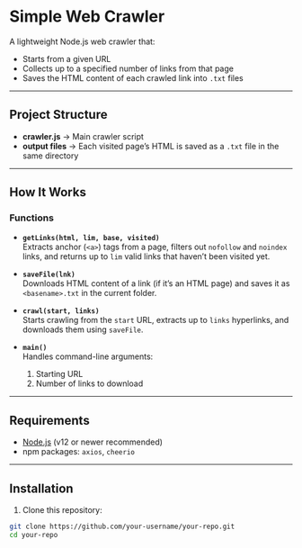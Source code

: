 # Simple Web Crawler

A lightweight Node.js web crawler that:
- Starts from a given URL
- Collects up to a specified number of links from that page
- Saves the HTML content of each crawled link into `.txt` files

---

## Project Structure

- **crawler.js** → Main crawler script  
- **output files** → Each visited page’s HTML is saved as a `.txt` file in the same directory  

---

## How It Works

### Functions

- **`getLinks(html, lim, base, visited)`**  
  Extracts anchor (`<a>`) tags from a page, filters out `nofollow` and `noindex` links, and returns up to `lim` valid links that haven’t been visited yet.  

- **`saveFile(lnk)`**  
  Downloads HTML content of a link (if it’s an HTML page) and saves it as `<basename>.txt` in the current folder.  

- **`crawl(start, links)`**  
  Starts crawling from the `start` URL, extracts up to `links` hyperlinks, and downloads them using `saveFile`.  

- **`main()`**  
  Handles command-line arguments:  
  1. Starting URL  
  2. Number of links to download  

---

## Requirements

- [Node.js](https://nodejs.org/) (v12 or newer recommended)  
- npm packages: `axios`, `cheerio`

---

## Installation

1. Clone this repository:

```bash
git clone https://github.com/your-username/your-repo.git
cd your-repo
